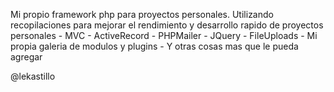 Mi propio framework php para proyectos personales.
Utilizando recopilaciones para mejorar el rendimiento y desarrollo rapido de proyectos personales
	- MVC
	- ActiveRecord
	- PHPMailer
	- JQuery
	- FileUploads
	- Mi propia galeria de modulos y plugins
	- Y otras cosas mas que le pueda agregar

@lekastillo
